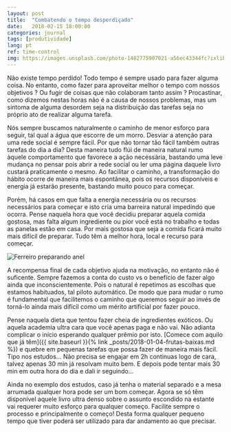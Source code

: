 ```yaml
---
layout: post
title:  "Combatendo o tempo desperdiçado"
date:   2018-02-15 18:00:00
categories: journal
tags: [produtividade]
lang: pt
ref: time-control
img: https://images.unsplash.com/photo-1482775907821-a56ec43344fc?ixlib=rb-0.3.5&s=75a7ed3aad63d92f3424c7c7ae0dfa93&dpr=1&auto=format&fit=crop&w=1000&q=80&cs=tinysrgb
---
```


Não existe tempo perdido! Todo tempo é sempre usado para fazer alguma coisa. No entanto, como fazer para aproveitar melhor o tempo com nossos objetivos ? Ou fugir de coisas que não colaboram tanto assim ? Procastinar, como dizemos nestas horas não é a causa de nossos problemas, mas um sintoma de alguma desordem seja na distribuição das tarefas seja no próprio ato de realizar alguma tarefa.

Nós sempre buscamos naturalmente o caminho de menor esforço para seguir, tal qual a água que escorre de um morro. Desviar a atenção para uma rede social é sempre fácil. Por que não tornar tão fácil também outras tarefas do dia a dia? Desta maneira tudo flúi de maneira natural rumo àquele comportamento que favorece a ação necessária, bastando uma leve mudança no pensar pois abrir a rede social ou ler uma página daquele livro custará praticamente o mesmo. Ao facilitar o caminho, a transformação do hábito ocorre de maneira mais espontânea, pois os recursos disponíveis e energia já estarão presente, bastando muito pouco para começar.

Porém, há casos em que falta a energia necessária ou os recursos necessários para começar e isto cria uma barreira natural impedindo que ocorra. Pense naquela hora que você decidiu preparar aquela comida gostosa, mas falta algum ingrediente ou pior você está no trabalho e todas as panelas estão em casa. Por mais gostosa que seja a comida ficará muito mais difícil de preparar. Tudo têm a melhor hora, local e recurso para começar.

![Ferreiro preparando anel](https://images.unsplash.com/photo-1511306162219-1c5a469ab86c?ixlib=rb-0.3.5&s=82fe5a21b789888ceaa2a66f24a9b162&dpr=1&auto=format&fit=crop&w=1000&q=80&cs=tinysrgb "Comece simples")

A recompensa final de cada objetivo ajuda na motivação, no entanto não é suficente. Sempre fazemos a conta do custo vs o benefício de fazer algo ainda que inconscientemente. Pois o natural é repetimos as escolhas que estamos habituados, tal piloto automático. De modo que para mudar o rumo é fundamental que facilitemos o caminho que queremos seguir ao invés de torná-lo ainda mais difícil como um mérito artificial por fazer pouco.

Pense naquela dieta que tentou fazer cheia de ingredientes exóticos. Ou aquela academia ultra cara que você apenas paga e não vai. Não adianta complicar o início esperando qualquer prêmio por isto. [Comece com aquilo que já têm]({{ site.baseurl }}{% link _posts/2018-01-04-frutas-baixas.md %}) e quebre em pequenas tarefas que possa fazer de maneira mais fácil. Tipo nos estudos... Não precisa se engajar em 2h continuas logo de cara, talvez apenas 30 min já resolvam muito bem. E depois pode tentar mais 30 min em outra hora do dia e dali ir seguindo...

Ainda no exemplo dos estudos, caso já tenha o material separado e a mesa arrumada qualquer hora pode ser um bom começar. Agora se só têm disponível aquele livro ultra denso sobre o assunto escondido na estante vai requerer muito esforço para qualquer começo. Facilite sempre o processo e principalmente o começo! Desta forma qualquer pequeno tempo que tiver poderá ser utilizado para dar andamento ao que precisar.
